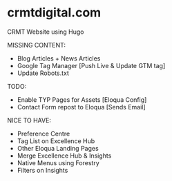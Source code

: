 # crmtdigital.com
CRMT Website using Hugo

MISSING CONTENT:
* Blog Articles + News Articles
* Google Tag Manager [Push Live & Update GTM tag]
* Update Robots.txt

TODO:
* Enable TYP Pages for Assets [Eloqua Config]
* Contact Form repost to Eloqua [Sends Email]

NICE TO HAVE:
* Preference Centre
* Tag List on Excellence Hub
* Other Eloqua Landing Pages
* Merge Excellence Hub & Insights
* Native Menus using Forestry
* Filters on Insights

